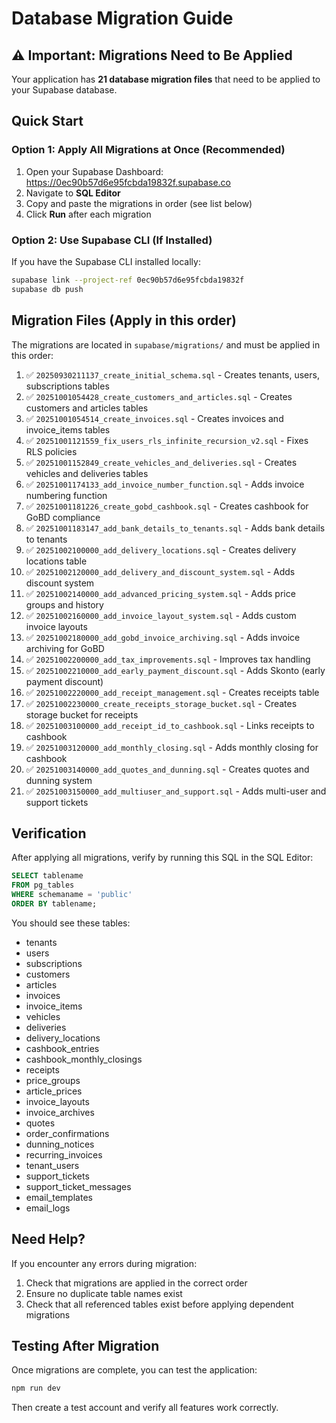 # Database Migration Guide

## ⚠️ Important: Migrations Need to Be Applied

Your application has **21 database migration files** that need to be applied to your Supabase database.

## Quick Start

### Option 1: Apply All Migrations at Once (Recommended)

1. Open your Supabase Dashboard: https://0ec90b57d6e95fcbda19832f.supabase.co
2. Navigate to **SQL Editor**
3. Copy and paste the migrations in order (see list below)
4. Click **Run** after each migration

### Option 2: Use Supabase CLI (If Installed)

If you have the Supabase CLI installed locally:

```bash
supabase link --project-ref 0ec90b57d6e95fcbda19832f
supabase db push
```

## Migration Files (Apply in this order)

The migrations are located in `supabase/migrations/` and must be applied in this order:

1. ✅ `20250930211137_create_initial_schema.sql` - Creates tenants, users, subscriptions tables
2. ✅ `20251001054428_create_customers_and_articles.sql` - Creates customers and articles tables
3. ✅ `20251001054514_create_invoices.sql` - Creates invoices and invoice_items tables
4. ✅ `20251001121559_fix_users_rls_infinite_recursion_v2.sql` - Fixes RLS policies
5. ✅ `20251001152849_create_vehicles_and_deliveries.sql` - Creates vehicles and deliveries tables
6. ✅ `20251001174133_add_invoice_number_function.sql` - Adds invoice numbering function
7. ✅ `20251001181226_create_gobd_cashbook.sql` - Creates cashbook for GoBD compliance
8. ✅ `20251001183147_add_bank_details_to_tenants.sql` - Adds bank details to tenants
9. ✅ `20251002100000_add_delivery_locations.sql` - Creates delivery locations table
10. ✅ `20251002120000_add_delivery_and_discount_system.sql` - Adds discount system
11. ✅ `20251002140000_add_advanced_pricing_system.sql` - Adds price groups and history
12. ✅ `20251002160000_add_invoice_layout_system.sql` - Adds custom invoice layouts
13. ✅ `20251002180000_add_gobd_invoice_archiving.sql` - Adds invoice archiving for GoBD
14. ✅ `20251002200000_add_tax_improvements.sql` - Improves tax handling
15. ✅ `20251002210000_add_early_payment_discount.sql` - Adds Skonto (early payment discount)
16. ✅ `20251002220000_add_receipt_management.sql` - Creates receipts table
17. ✅ `20251002230000_create_receipts_storage_bucket.sql` - Creates storage bucket for receipts
18. ✅ `20251003100000_add_receipt_id_to_cashbook.sql` - Links receipts to cashbook
19. ✅ `20251003120000_add_monthly_closing.sql` - Adds monthly closing for cashbook
20. ✅ `20251003140000_add_quotes_and_dunning.sql` - Creates quotes and dunning system
21. ✅ `20251003150000_add_multiuser_and_support.sql` - Adds multi-user and support tickets

## Verification

After applying all migrations, verify by running this SQL in the SQL Editor:

```sql
SELECT tablename
FROM pg_tables
WHERE schemaname = 'public'
ORDER BY tablename;
```

You should see these tables:
- tenants
- users
- subscriptions
- customers
- articles
- invoices
- invoice_items
- vehicles
- deliveries
- delivery_locations
- cashbook_entries
- cashbook_monthly_closings
- receipts
- price_groups
- article_prices
- invoice_layouts
- invoice_archives
- quotes
- order_confirmations
- dunning_notices
- recurring_invoices
- tenant_users
- support_tickets
- support_ticket_messages
- email_templates
- email_logs

## Need Help?

If you encounter any errors during migration:
1. Check that migrations are applied in the correct order
2. Ensure no duplicate table names exist
3. Check that all referenced tables exist before applying dependent migrations

## Testing After Migration

Once migrations are complete, you can test the application:

```bash
npm run dev
```

Then create a test account and verify all features work correctly.
